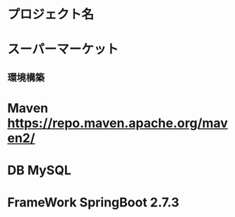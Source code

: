 # プロジェクト名
# スーパーマーケット
## 環境構築
# Maven https://repo.maven.apache.org/maven2/
# DB MySQL
# FrameWork SpringBoot 2.7.3